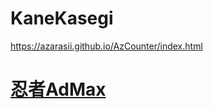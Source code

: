 # KaneKasegi
https://azarasii.github.io/AzCounter/index.html

# <a href="https://admax.shinobi.jp/">忍者AdMax</a>
